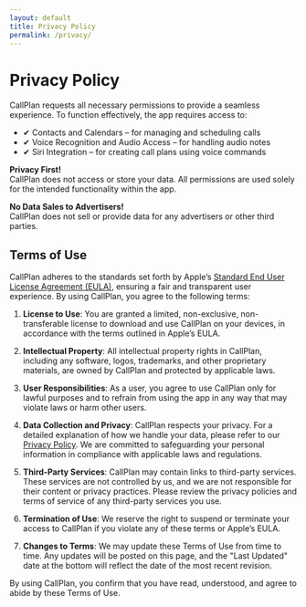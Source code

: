 ```yaml
---
layout: default
title: Privacy Policy
permalink: /privacy/
---
```


# Privacy Policy

CallPlan requests all necessary permissions to provide a seamless experience. To function effectively, the app requires access to:

- ✔ Contacts and Calendars – for managing and scheduling calls
- ✔ Voice Recognition and Audio Access – for handling audio notes
- ✔ Siri Integration – for creating call plans using voice commands

**Privacy First!**  
CallPlan does not access or store your data. All permissions are used solely for the intended functionality within the app.

**No Data Sales to Advertisers!**  
CallPlan does not sell or provide data for any advertisers or other third parties. 


## Terms of Use

CallPlan adheres to the standards set forth by Apple’s [Standard End User License Agreement (EULA)](https://www.apple.com/legal/internet-services/itunes/dev/stdeula/), ensuring a fair and transparent user experience. By using CallPlan, you agree to the following terms:

1. **License to Use**: You are granted a limited, non-exclusive, non-transferable license to download and use CallPlan on your devices, in accordance with the terms outlined in Apple’s EULA.
   
2. **Intellectual Property**: All intellectual property rights in CallPlan, including any software, logos, trademarks, and other proprietary materials, are owned by CallPlan and protected by applicable laws.

3. **User Responsibilities**: As a user, you agree to use CallPlan only for lawful purposes and to refrain from using the app in any way that may violate laws or harm other users.

4. **Data Collection and Privacy**: CallPlan respects your privacy. For a detailed explanation of how we handle your data, please refer to our [Privacy Policy](#). We are committed to safeguarding your personal information in compliance with applicable laws and regulations.

5. **Third-Party Services**: CallPlan may contain links to third-party services. These services are not controlled by us, and we are not responsible for their content or privacy practices. Please review the privacy policies and terms of service of any third-party services you use.

6. **Termination of Use**: We reserve the right to suspend or terminate your access to CallPlan if you violate any of these terms or Apple’s EULA.

7. **Changes to Terms**: We may update these Terms of Use from time to time. Any updates will be posted on this page, and the "Last Updated" date at the bottom will reflect the date of the most recent revision.

By using CallPlan, you confirm that you have read, understood, and agree to abide by these Terms of Use.
